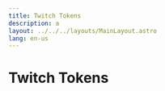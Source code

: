 ```yaml
---
title: Twitch Tokens
description: a
layout: ../../../layouts/MainLayout.astro
lang: en-us
---
```


# Twitch Tokens
